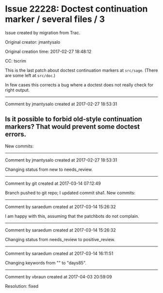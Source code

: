 # Issue 22228: Doctest continuation marker / several files / 3

Issue created by migration from Trac.

Original creator: jmantysalo

Original creation time: 2017-02-27 18:48:12

CC:  tscrim

This is the last patch about doctest continuation markers at `src/sage`. (There are some left at `src/doc`.)

In few cases this corrects a bug where a doctest does not really check for right output.



---

Comment by jmantysalo created at 2017-02-27 18:53:31

Is it possible to forbid old-style continuation markers? That would prevent some doctest errors.
----
New commits:


---

Comment by jmantysalo created at 2017-02-27 18:53:31

Changing status from new to needs_review.


---

Comment by git created at 2017-03-14 07:12:49

Branch pushed to git repo; I updated commit sha1. New commits:


---

Comment by saraedum created at 2017-03-14 15:26:32

I am happy with this, assuming that the patchbots do not complain.


---

Comment by saraedum created at 2017-03-14 15:26:32

Changing status from needs_review to positive_review.


---

Comment by saraedum created at 2017-03-14 16:11:51

Changing keywords from "" to "days85".


---

Comment by vbraun created at 2017-04-03 20:59:09

Resolution: fixed
